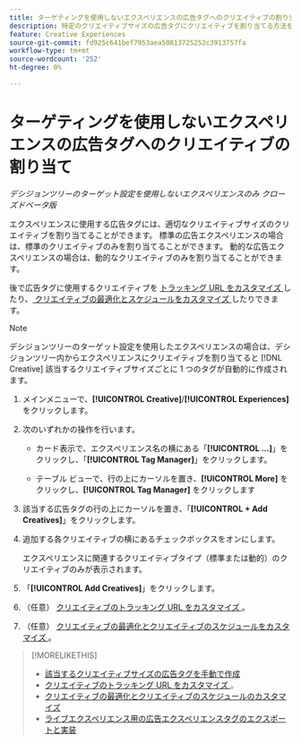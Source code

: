 ```yaml
---
title: ターゲティングを使用しないエクスペリエンスの広告タグへのクリエイティブの割り当て
description: 特定のクリエイティブサイズの広告タグにクリエイティブを割り当てる方法を説明します。
feature: Creative Experiences
source-git-commit: fd925c641bef7953aea50813725252c3913757fa
workflow-type: tm+mt
source-wordcount: '252'
ht-degree: 0%

---
```


# ターゲティングを使用しないエクスペリエンスの広告タグへのクリエイティブの割り当て

*デシジョンツリーのターゲット設定を使用しないエクスペリエンスのみ*
*クローズドベータ版*

エクスペリエンスに使用する広告タグには、適切なクリエイティブサイズのクリエイティブを割り当てることができます。 標準の広告エクスペリエンスの場合は、標準のクリエイティブのみを割り当てることができます。 動的な広告エクスペリエンスの場合は、動的なクリエイティブのみを割り当てることができます。<!-- Clarify what this does. It adds the image to the experience, but how does optimization work with multiple ad tags? -->

後で広告タグに使用するクリエイティブを [ トラッキング URL をカスタマイズ ](experience-tracking-urls-no-targeting.md) したり、[ クリエイティブの最適化とスケジュールをカスタマイズ ](experience-optimization-scheduling-no-targeting.md) したりできます。

>[!NOTE]
>
>デシジョンツリーのターゲット設定を使用したエクスペリエンスの場合は、デシジョンツリー内からエクスペリエンスにクリエイティブを割り当てると [!DNL Creative] 該当するクリエイティブサイズごとに 1 つのタグが自動的に作成されます。

1. メインメニューで、**[!UICONTROL Creative]**/**[!UICONTROL Experiences]** をクリックします。

1. 次のいずれかの操作を行います。

   * カード表示で、エクスペリエンス名の横にある「**[!UICONTROL ...]**」をクリックし、「**[!UICONTROL Tag Manager]**」をクリックします。

   * テーブル ビューで、行の上にカーソルを置き、**[!UICONTROL More]** をクリックし、**[!UICONTROL Tag Manager]** をクリックします

1. 該当する広告タグの行の上にカーソルを置き、「**[!UICONTROL + Add Creatives]**」をクリックします。<!-- Tag Manager has only a list view, but no card view, as of 2/2. -->

1. 追加する各クリエイティブの横にあるチェックボックスをオンにします。

   エクスペリエンスに関連するクリエイティブタイプ（標準または動的）のクリエイティブのみが表示されます。

1. 「**[!UICONTROL Add Creatives]**」をクリックします。

1. （任意） [ クリエイティブのトラッキング URL をカスタマイズ ](experience-tracking-urls-no-targeting.md)。

1. （任意） [ クリエイティブの最適化とクリエイティブのスケジュールをカスタマイズ ](experience-optimization-scheduling-no-targeting.md)。

>[!MORELIKETHIS]
>* [ 該当するクリエイティブサイズの広告タグを手動で作成 ](experience-tag-create-manually.md)
>* [ クリエイティブのトラッキング URL をカスタマイズ ](experience-tracking-urls-no-targeting.md)。
>* [ クリエイティブの最適化とクリエイティブのスケジュールのカスタマイズ ](experience-optimization-scheduling-no-targeting.md)
>* [ ライブエクスペリエンス用の広告エクスペリエンスタグのエクスポートと実装 ](experience-tag-export.md)
